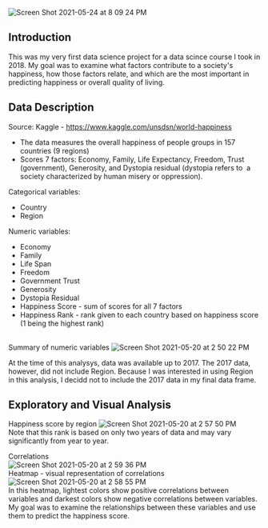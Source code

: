 ![Screen Shot 2021-05-24 at 8 09 24 PM](https://user-images.githubusercontent.com/54850909/119424896-f9c8c700-bccb-11eb-9b5d-84423ce95adc.png)

## Introduction
This was my very first data science project for a data scince course I took in 2018. My goal was to examine what factors contribute to a society's happiness, how those factors relate, and which are the most important in predicting happiness or overall quality of living. 

## Data Description

Source: Kaggle - https://www.kaggle.com/unsdsn/world-happiness

* The data measures the overall happiness of people groups in 157 countries (9 regions)
* Scores 7 factors: Economy, Family, Life Expectancy, Freedom, Trust (government), Generosity, and Dystopia residual (dystopia refers to  a society characterized by human misery or oppression).

Categorical variables:
* Country
* Region

Numeric variables:
* Economy
* Family
* Life Span
* Freedom
* Government Trust
* Generosity
* Dystopia Residual
* Happiness Score - sum of scores for all 7 factors
* Happiness Rank - rank given to each country based on happiness score (1 being the highest rank)

\
Summary of numeric variables
![Screen Shot 2021-05-20 at 2 50 22 PM](https://user-images.githubusercontent.com/54850909/119040250-c956f500-b97a-11eb-907e-42e996b32c8a.png)

At the time of this analysys, data was available up to 2017. The 2017 data, however, did not include Region. Because I was interested in using Region in this analysis, I decidd not to include the 2017 data in my final data frame. 

## Exploratory and Visual Analysis
Happiness score by region
![Screen Shot 2021-05-20 at 2 57 50 PM](https://user-images.githubusercontent.com/54850909/119041065-c7416600-b97b-11eb-896d-8fcfd9bb62c0.png)
\
Note that this rank is based on only two years of data and may vary significantly from year to year.

Correlations \
![Screen Shot 2021-05-20 at 2 59 36 PM](https://user-images.githubusercontent.com/54850909/119041253-040d5d00-b97c-11eb-809d-5f37043e35fd.png)
\
Heatmap - visual representation of correlations \
![Screen Shot 2021-05-20 at 2 58 55 PM](https://user-images.githubusercontent.com/54850909/119041181-ea6c1580-b97b-11eb-88db-5f5198df8e89.png)
\
In this heatmap, lightest colors show positive correlations between variables and darkest colors show negative correlations between variables. My goal was to examine the relationships between these variables and use them to predict the happiness score.


